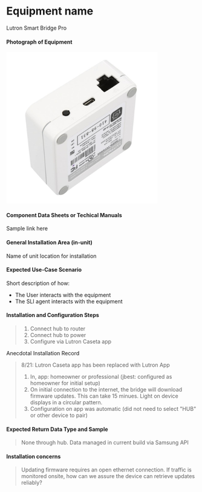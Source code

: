 # Equipment name
 
 Lutron Smart Bridge Pro  

 #### Photograph of Equipment

 <img src="lutron-dimmers-p-bdg-pkg1w-66_1000_2048x.jpg" title="Lutron Pro Hub" width=400>

 #### Component Data Sheets or Techical Manuals
 
 Sample link here

 #### General Installation Area (in-unit)

 Name of unit location for installation

 #### Expected Use-Case Scenario

 Short description of how:
 - The User interacts with the equipment
 - The SLI agent interacts with the equipment

 #### Installation and Configuration Steps
 > 1. Connect hub to router
 > 2. Connect hub to power  
 > 3. Configure via Lutron Caseta app  

Anecdotal Installation Record

 > 8/21: Lutron Caseta app has been replaced with Lutron App
 > 1. In, app: homeowner or professional (jbest: configured as homeowner for initial setup) 
 > 2. On initial connection to the internet, the bridge will download firmware updates.  This can take 15 minues. Light on device displays in a circular pattern.
 > 3. Configuration on app was automatic (did not need to select "HUB" or other device to pair)


 #### Expected Return Data Type and Sample

 > None through hub.  Data managed in current build via Samsung API

 #### Installation concerns
> Updating firmware requires an open ethernet connection.  If traffic is monitored onsite, how can we assure the device can retrieve updates reliably?


 